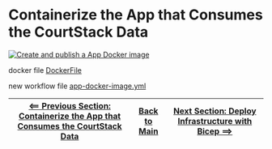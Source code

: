 # Containerize the App that Consumes the CourtStack Data

[![Create and publish a App Docker image](https://github.com/glensouza/courtstack-in-azure-demo/actions/workflows/app-docker-image.yml/badge.svg)](https://github.com/glensouza/courtstack-in-azure-demo/actions/workflows/app-docker-image.yml)

docker file
[DockerFile](../CourtStack.CTC.Workshop-After/Dockerfile)

new workflow file
[app-docker-image.yml](../.github/workflows/app-docker-image.yml)

| [<== Previous Section: Containerize the App that Consumes the CourtStack Data](ContainerizeApp.md) | [Back to Main](../README.md) | [Next Section: Deploy Infrastructure with Bicep ==>](DeployBicep.md) |
|--|--|--|
